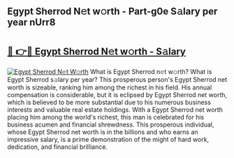 ## Egypt Sherrod N𝚎t w𝚘rth - Part-g0e S𝚊lary per year nUrr8

# <h2><a href="http://gc3d3h9.nevu.top/?p=Egypt+Sherrod">🔗 👉🔴 Egypt Sherrod N𝚎t w𝚘rth - S𝚊lary</a></h2>

[![Egypt Sherrod N𝚎t W𝚘rth](https://i.imgur.com/Oavwk0R.jpeg)](http://gc3d3h9.nevu.top/?p=Egypt+Sherrod)
What is Egypt Sherrod n𝚎t w𝚘rth? What is Egypt Sherrod s𝚊lary per year?
This prosperous person's Egypt Sherrod net worth is sizeable, ranking him among the richest in his field. His annual compensation is considerable, but it is eclipsed by Egypt Sherrod net worth, which is believed to be more substantial due to his numerous business interests and valuable real estate holdings. With a Egypt Sherrod net worth placing him among the world's richest, this man is celebrated for his business acumen and financial shrewdness. This prosperous individual, whose Egypt Sherrod net worth is in the billions and who earns an impressive salary, is a prime demonstration of the might of hard work, dedication, and financial brilliance.
